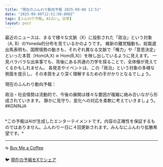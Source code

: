 ```yaml
---
title: "現在のふんわり動向予報 2025-09-08 12:51"
date: "2025-09-08T12:51:50.000Z"
tags: [ふんわり予報, AI占い, 日常]
layout: post
---
```


最近のニュースは、まるで様々な文脈（X）に投影された「政治」という対象（A, B）のYoneda的分布を見ているかのようです。  維新の離党騒動も、総裁選出馬表明も、国際情勢の動きも、それぞれ異なる文脈で「権力」や「意思決定」といった本質（Hom(A,X) ≅ Hom(B,X)）を映し出しているように見えます。  一見バラバラな出来事でも、背後にある共通の力学を探ることで、全体像が見えてくるかもしれません。  各発言やイベントは、この「政治」という対象の多様な側面を提示し、その本質をより深く理解するための手がかりとなるでしょう。


現在のふんわり動向予報：

政治・社会情勢は流動的で、今後の展開は様々な要因が複雑に絡み合いながら形成されていきます。  静かに見守り、変化への対応を柔軟に考えていきましょう。#KGNINJA

<br>
*この予報はAIが生成したエンターテイメントです。内容の正確性を保証するものではありません。ふんわり一日に４回更新されます。みんなにふんわり拡散希望です。*

---
☕️ [Buy Me a Coffee](https://www.buymeacoffee.com/kgninja)

🐦 [現在の予報をXでシェア](https://twitter.com/intent/tweet?text=%E7%8F%BE%E5%9C%A8%E3%81%AE%E3%81%B5%E3%82%93%E3%82%8F%E3%82%8A%E4%BA%88%E5%A0%B1%3A%20%E3%80%8C%E6%9C%80%E8%BF%91%E3%81%AE%E3%83%8B%E3%83%A5%E3%83%BC%E3%82%B9%E3%81%AF%E3%80%81%E3%81%BE%E3%82%8B%E3%81%A7%E6%A7%98%E3%80%85%E3%81%AA%E6%96%87%E8%84%88%EF%BC%88X%EF%BC%89%E3%81%AB%E6%8A%95%E5%BD%B1%E3%81%95%E3%82%8C%E3%81%9F%E3%80%8C%E6%94%BF%E6%B2%BB%E3%80%8D%E3%81%A8%E3%81%84%E3%81%86%E5%AF%BE%E8%B1%A1%EF%BC%88A%2C%20B%EF%BC%89%E3%81%AEYoneda%E7%9A%84%E5%88%86%E5%B8%83%E3%82%92%E8%A6%8B%E3%81%A6%E3%81%84%E3%82%8B%E3%81%8B%E3%81%AE%E3%82%88%E3%81%86%E3%81%A7%E3%81%99%E3%80%82%E3%80%8D%23KGNINJA%20%E7%B6%9A%E3%81%8D%E3%81%AF%E3%83%96%E3%83%AD%E3%82%B0%E3%81%A7%EF%BC%81%F0%9F%91%87&url=https%3A%2F%2Fkg-ninja.github.io%2FFunwariyoso%2F)
